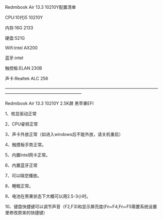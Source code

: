 Redmibook Air 13.3 10210Y配置清单

CPU:10代i5 10210Y

内存:16G 2133

硬盘:521G 

Wifi:Intel AX200

蓝牙:intel

触控板:ELAN 230B

声卡:Realtek ALC 256

——————————————————————————————————————————————————————



Redmibook Air 13.3 10210Y 2.5K屏 黑苹果EFI

1、核显驱动正常

2、CPU睿频正常

3、声卡外放正常（如进入windows后不能外放，请关机重启）

4、触摸板手势正常。

5、内置Intel网卡正常。

6、内置蓝牙正常

7、可以隔空播放。

8、睡眠正常。

9、电池在黑果状态下大概可以用2.5-3小时。

10、键盘快捷键可以调节声音（F2,F3)和显示屏亮度(Fn+F4,Fn+F5需要系统设置里修改原来的快捷键）
